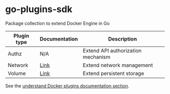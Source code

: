 # go-plugins-sdk

Package collection to extend Docker Engine in Go

 Plugin type | Documentation | Description
 ------------|---------------|--------------------------------------------------
 Authz       | N/A                                                            | Extend API authorization mechanism
 Network     | [Link](https://docs.docker.com/engine/extend/plugins_network/) | Extend network management
 Volume      | [Link](https://docs.docker.com/engine/extend/plugins_volume/)  | Extend persistent storage

See the [understand Docker plugins documentation section](https://docs.docker.com/engine/extend/plugins/).
